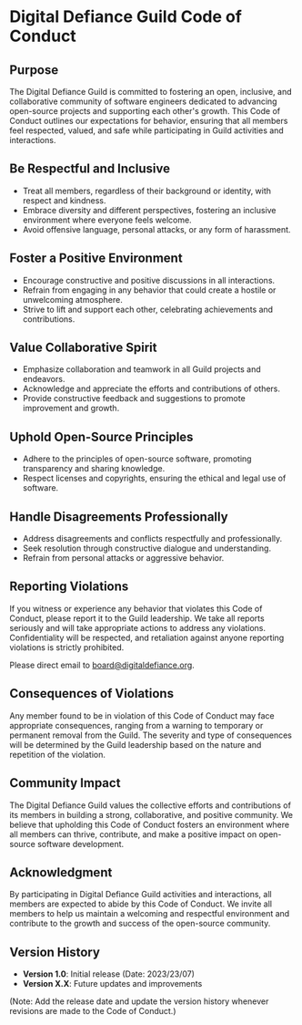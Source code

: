 # Digital Defiance Guild Code of Conduct

## Purpose

The Digital Defiance Guild is committed to fostering an open, inclusive, and collaborative community of software engineers dedicated to advancing open-source projects and supporting each other's growth. This Code of Conduct outlines our expectations for behavior, ensuring that all members feel respected, valued, and safe while participating in Guild activities and interactions.

## Be Respectful and Inclusive

- Treat all members, regardless of their background or identity, with respect and kindness.
- Embrace diversity and different perspectives, fostering an inclusive environment where everyone feels welcome.
- Avoid offensive language, personal attacks, or any form of harassment.

## Foster a Positive Environment

- Encourage constructive and positive discussions in all interactions.
- Refrain from engaging in any behavior that could create a hostile or unwelcoming atmosphere.
- Strive to lift and support each other, celebrating achievements and contributions.

## Value Collaborative Spirit

- Emphasize collaboration and teamwork in all Guild projects and endeavors.
- Acknowledge and appreciate the efforts and contributions of others.
- Provide constructive feedback and suggestions to promote improvement and growth.

## Uphold Open-Source Principles

- Adhere to the principles of open-source software, promoting transparency and sharing knowledge.
- Respect licenses and copyrights, ensuring the ethical and legal use of software.

## Handle Disagreements Professionally

- Address disagreements and conflicts respectfully and professionally.
- Seek resolution through constructive dialogue and understanding.
- Refrain from personal attacks or aggressive behavior.

## Reporting Violations

If you witness or experience any behavior that violates this Code of Conduct, please report it to the Guild leadership. We take all reports seriously and will take appropriate actions to address any violations. Confidentiality will be respected, and retaliation against anyone reporting violations is strictly prohibited.

Please direct email to [board@digitaldefiance.org](mailto://board@digitaldefiance.org).

## Consequences of Violations

Any member found to be in violation of this Code of Conduct may face appropriate consequences, ranging from a warning to temporary or permanent removal from the Guild. The severity and type of consequences will be determined by the Guild leadership based on the nature and repetition of the violation.

## Community Impact

The Digital Defiance Guild values the collective efforts and contributions of its members in building a strong, collaborative, and positive community. We believe that upholding this Code of Conduct fosters an environment where all members can thrive, contribute, and make a positive impact on open-source software development.

## Acknowledgment

By participating in Digital Defiance Guild activities and interactions, all members are expected to abide by this Code of Conduct. We invite all members to help us maintain a welcoming and respectful environment and contribute to the growth and success of the open-source community.

## Version History

- **Version 1.0**: Initial release (Date: 2023/23/07)
- **Version X.X**: Future updates and improvements

(Note: Add the release date and update the version history whenever revisions are made to the Code of Conduct.)